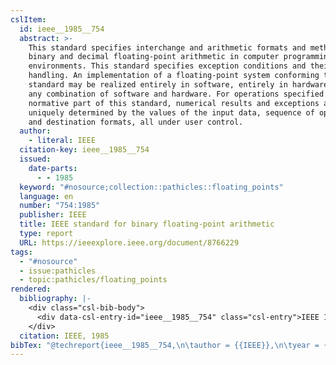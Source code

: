 ```yaml
---
cslItem:
  id: ieee__1985__754
  abstract: >-
    This standard specifies interchange and arithmetic formats and methods for
    binary and decimal floating-point arithmetic in computer programming
    environments. This standard specifies exception conditions and their default
    handling. An implementation of a floating-point system conforming to this
    standard may be realized entirely in software, entirely in hardware, or in
    any combination of software and hardware. For operations specified in the
    normative part of this standard, numerical results and exceptions are
    uniquely determined by the values of the input data, sequence of operations,
    and destination formats, all under user control.
  author:
    - literal: IEEE
  citation-key: ieee__1985__754
  issued:
    date-parts:
      - - 1985
  keyword: "#nosource;collection::pathicles::floating_points"
  language: en
  number: "754:1985"
  publisher: IEEE
  title: IEEE standard for binary floating-point arithmetic
  type: report
  URL: https://ieeexplore.ieee.org/document/8766229
tags:
  - "#nosource"
  - issue:pathicles
  - topic:pathicles/floating_points
rendered:
  bibliography: |-
    <div class="csl-bib-body">
      <div data-csl-entry-id="ieee__1985__754" class="csl-entry">IEEE 1985 <i>IEEE standard for binary floating-point arithmetic</i>. 754:1985. IEEE. Available at: <a href='https://ieeexplore.ieee.org/document/8766229.'>https://ieeexplore.ieee.org/document/8766229.</a></div>
    </div>
  citation: IEEE, 1985
bibTex: "@techreport{ieee__1985__754,\n\tauthor = {{IEEE}},\n\tyear = {1985},\n\tnumber = {754:1985},\n\tinstitution = {IEEE},\n\ttitle = {IEEE standard for binary floating-point arithmetic},\n}\n\n"
---
```


